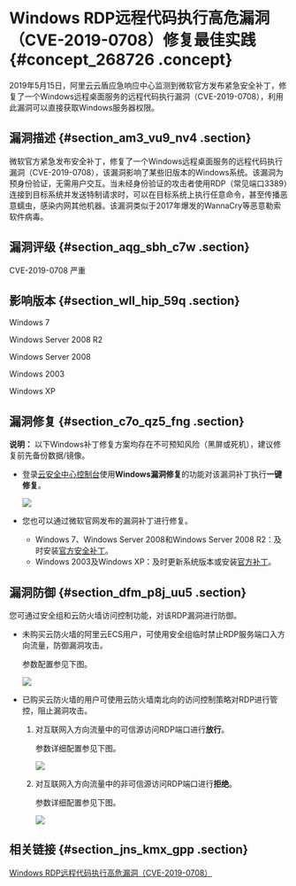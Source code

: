 # Windows RDP远程代码执行高危漏洞（CVE-2019-0708）修复最佳实践 {#concept_268726 .concept}

2019年5月15日，阿里云云盾应急响应中心监测到微软官方发布紧急安全补丁，修复了一个Windows远程桌面服务的远程代码执行漏洞（CVE-2019-0708），利用此漏洞可以直接获取Windows服务器权限。

## 漏洞描述 {#section_am3_vu9_nv4 .section}

微软官方紧急发布安全补丁，修复了一个Windows远程桌面服务的远程代码执行漏洞（CVE-2019-0708），该漏洞影响了某些旧版本的Windows系统。该漏洞为预身份验证，无需用户交互。当未经身份验证的攻击者使用RDP（常见端口3389）连接到目标系统并发送特制请求时，可以在目标系统上执行任意命令，甚至传播恶意蠕虫，感染内网其他机器。该漏洞类似于2017年爆发的WannaCry等恶意勒索软件病毒。

## 漏洞评级 {#section_aqg_sbh_c7w .section}

CVE-2019-0708 严重

## 影响版本 {#section_wll_hip_59q .section}

Windows 7

Windows Server 2008 R2

Windows Server 2008

Windows 2003

Windows XP

## 漏洞修复 {#section_c7o_qz5_fng .section}

**说明：** 以下Windows补丁修复方案均存在不可预知风险（黑屏或死机），建议修复前先备份数据/镜像。

-   登录[云安全中心控制台](https://yundun.console.aliyun.com/?p=sas)使用**Windows漏洞修复**的功能对该漏洞补丁执行**一键修复**。

    ![](http://static-aliyun-doc.oss-cn-hangzhou.aliyuncs.com/assets/img/222002/155843582747654_zh-CN.png)

-   您也可以通过微软官网发布的漏洞补丁进行修复。
    -   Windows 7、Windows Server 2008和Windows Server 2008 R2：及时安装[官方安全补丁](https://portal.msrc.microsoft.com/en-US/security-guidance/advisory/CVE-2019-0708?spm=a2c4g.11174386.n2.3.444d10512mfjUK)。
    -   Windows 2003及Windows XP：及时更新系统版本或安装[官方补丁](https://support.microsoft.com/zh-cn/help/4500705/customer-guidance-for-cve-2019-0708?spm=a2c4g.11174386.n2.4.444d10516qtd1C)。

## 漏洞防御 {#section_dfm_p8j_uu5 .section}

您可通过安全组和云防火墙访问控制功能，对该RDP漏洞进行防御。

-   未购买云防火墙的阿里云ECS用户，可使用安全组临时禁止RDP服务端口入方向流量，防御漏洞攻击。

    参数配置参见下图。

    ![](http://static-aliyun-doc.oss-cn-hangzhou.aliyuncs.com/assets/img/222002/155843582747652_zh-CN.jpg)

-   已购买云防火墙的用户可使用云防火墙南北向的访问控制策略对RDP进行管控，阻止漏洞攻击。
    1.  对互联网入方向流量中的可信源访问RDP端口进行**放行**。

        参数详细配置参见下图。

        ![](images/47653_zh-CN.jpeg)

    2.  对互联网入方向流量中的非可信源访问RDP端口进行**拒绝**。

        参数详细配置参见下图。

        ![](http://static-aliyun-doc.oss-cn-hangzhou.aliyuncs.com/assets/img/222002/155843582747666_zh-CN.png)


## 相关链接 {#section_jns_kmx_gpp .section}

 [Windows RDP远程代码执行高危漏洞（CVE-2019-0708）](https://portal.msrc.microsoft.com/en-US/security-guidance/advisory/CVE-2019-0708)

